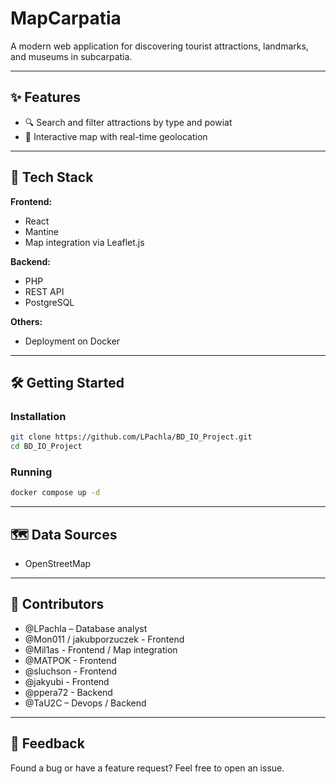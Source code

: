 # MapCarpatia

A modern web application for discovering tourist attractions, landmarks, and museums in subcarpatia.

---

## ✨ Features

- 🔍 Search and filter attractions by type and powiat
- 📍 Interactive map with real-time geolocation

---

## 🚀 Tech Stack

**Frontend:**
- React
- Mantine
- Map integration via Leaflet.js

**Backend:**
- PHP
- REST API
- PostgreSQL

**Others:**
- Deployment on Docker

---

## 🛠️ Getting Started

### Installation

```bash
git clone https://github.com/LPachla/BD_IO_Project.git
cd BD_IO_Project
```

### Running

```bash
docker compose up -d
```

---

## 🗺️ Data Sources
- OpenStreetMap

---

## 👥 Contributors

- @LPachla – Database analyst
- @Mon011 / jakubporzuczek - Frontend
- @Mil1as - Frontend / Map integration
- @MATPOK - Frontend
- @sluchson - Frontend
- @jakyubi - Frontend
- @ppera72 - Backend
- @TaU2C – Devops / Backend

---

## 🙌 Feedback

Found a bug or have a feature request? Feel free to open an issue.
